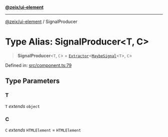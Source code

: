 [**@zeix/ui-element**](../README.md)

***

[@zeix/ui-element](../globals.md) / SignalProducer

# Type Alias: SignalProducer\<T, C\>

> **SignalProducer**\<`T`, `C`\> = [`Extractor`](Extractor.md)\<[`MaybeSignal`](MaybeSignal.md)\<`T`\>, `C`\>

Defined in: [src/component.ts:79](https://github.com/zeixcom/ui-element/blob/2605753812ae73569ed9fdbb08b86e62a74ff14d/src/component.ts#L79)

## Type Parameters

### T

`T` *extends* `object`

### C

`C` *extends* `HTMLElement` = `HTMLElement`
